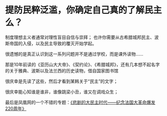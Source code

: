 # 提防民粹泛滥，你确定自己真的了解民主么？


制度理想主义者通常对理性盲目自信与崇拜；
也许你需要从古希腊城邦民主、波斯帝国的入侵，以及民主导致的覆灭开始学起。

很遗憾的是真正认识到这一系列问题并不是通过学校，而是课外读物……

那是10年前读的《亚历山大大帝》、《契约论》、《希腊城邦》，还有几本想不起名字的关于雅典、波斯以及法兰西的历史读物，借自国家图书馆

很庆幸是先读了这些，然后才看到某韩关于“民主”的文字；

很庆幸能心知谁是谁非，谁像跳梁小丑，谁又在调戏众生；

最后是凤凰网的一个不错的专题：[《悲剧的大民主时代——纪念法国大革命爆发220周年》](http://news.ifeng.com/history/special/faguodageming/)
